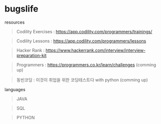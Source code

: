 # bugslife

resources

> Codility Exercises : https://app.codility.com/programmers/trainings/

> Codility Lessons : https://app.codility.com/programmers/lessons

> Hacker Rank : https://www.hackerrank.com/interview/interview-preparation-kit

> Programmers : https://programmers.co.kr/learn/challenges (comming up)

> 동빈코딩 : 이것이 취업을 위한 코딩테스트다 with python (comming up)



languages

> JAVA

> SQL

> PYTHON

